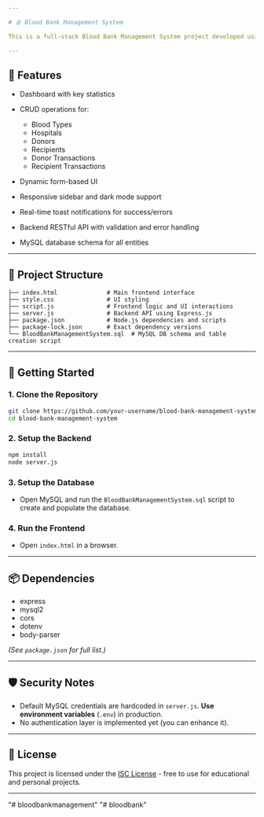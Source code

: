 ```yaml
---

# 🩸 Blood Bank Management System

This is a full-stack Blood Bank Management System project developed using **HTML**, **CSS**, **JavaScript**, **Node.js**, **Express**, and **MySQL**. The system allows for managing donors, recipients, hospitals, blood types, and transactions efficiently with a user-friendly web interface.

---
```


## 🔧 Features

* Dashboard with key statistics
* CRUD operations for:

  * Blood Types
  * Hospitals
  * Donors
  * Recipients
  * Donor Transactions
  * Recipient Transactions
* Dynamic form-based UI
* Responsive sidebar and dark mode support
* Real-time toast notifications for success/errors
* Backend RESTful API with validation and error handling
* MySQL database schema for all entities

---

## 📁 Project Structure

```
├── index.html              # Main frontend interface
├── style.css               # UI styling
├── script.js               # Frontend logic and UI interactions
├── server.js               # Backend API using Express.js
├── package.json            # Node.js dependencies and scripts
├── package-lock.json       # Exact dependency versions
└── BloodBankManagementSystem.sql  # MySQL DB schema and table creation script
```

---

## 🚀 Getting Started

### 1. Clone the Repository

```bash
git clone https://github.com/your-username/blood-bank-management-system.git
cd blood-bank-management-system
```

### 2. Setup the Backend

```bash
npm install
node server.js
```

### 3. Setup the Database

* Open MySQL and run the `BloodBankManagementSystem.sql` script to create and populate the database.

### 4. Run the Frontend

* Open `index.html` in a browser.

---

## 📦 Dependencies

* express
* mysql2
* cors
* dotenv
* body-parser

*(See `package.json` for full list.)*

---

## 🛡️ Security Notes

* Default MySQL credentials are hardcoded in `server.js`. **Use environment variables** (`.env`) in production.
* No authentication layer is implemented yet (you can enhance it).

---

## 📃 License

This project is licensed under the [ISC License](LICENSE) - free to use for educational and personal projects.

---
"# bloodbankmanagement" 
"# bloodbank" 
